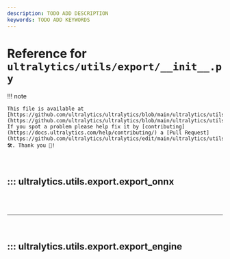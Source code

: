 ```yaml
---
description: TODO ADD DESCRIPTION
keywords: TODO ADD KEYWORDS
---
```


# Reference for `ultralytics/utils/export/__init__.py`

!!! note

    This file is available at [https://github.com/ultralytics/ultralytics/blob/main/ultralytics/utils/export/\_\_init\_\_.py](https://github.com/ultralytics/ultralytics/blob/main/ultralytics/utils/export/__init__.py). If you spot a problem please help fix it by [contributing](https://docs.ultralytics.com/help/contributing/) a [Pull Request](https://github.com/ultralytics/ultralytics/edit/main/ultralytics/utils/export/__init__.py) 🛠️. Thank you 🙏!

<br>

## ::: ultralytics.utils.export.export_onnx

<br><br><hr><br>

## ::: ultralytics.utils.export.export_engine

<br><br>
